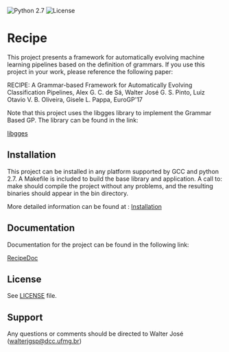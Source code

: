 ![Python 2.7](https://img.shields.io/badge/python-2.7-blue.svg)
![License](https://img.shields.io/badge/license-GPLv3-blue.svg)

Recipe 
========================================================================

This project presents a framework for automatically evolving machine learning pipelines based on the definition of grammars.
If you use this project in your work, please reference the following paper:

RECIPE: A Grammar-based Framework for Automatically Evolving Classification Pipelines, Alex G. C. de Sá, Walter José G. S. Pinto, Luiz Otavio V. B. Oliveira,  Gisele L. Pappa, EuroGP'17 

Note that this project uses the libgges library to implement the Grammar Based GP. The library can be found in the link:

[libgges](https://github.com/grantdick/libgges)

Installation
------------

This project can be installed in any platform supported by GCC and python 2.7. 
A Makefile is included to build the base library and application. A call to:
  make
should compile the project without any problems, and the resulting binaries should appear in the bin directory.

More detailed information can be found at : [Installation](https://recipeml.github.io/Recipe/installation/)

Documentation
-------------

Documentation for the project can be found in the following link:

[RecipeDoc](https://recipeml.github.io/Recipe/)

License
-------

See [LICENSE](LICENSE) file.

Support
-------

Any questions or comments should be directed to Walter José
(walterjgsp@dcc.ufmg.br)
